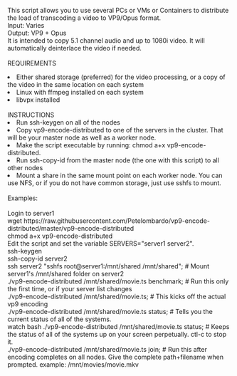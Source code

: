 This script allows you to use several PCs or VMs or Containers to distribute the load of transcoding a video to VP9/Opus format.<br>
Input: Varies<br>
Output: VP9 + Opus<br>
It is intended to copy 5.1 channel audio and up to 1080i video.  It will automatically deinterlace the video if needed.<br>
<br>
REQUIREMENTS<br>
<li>Either shared storage (preferred) for the video processing, or a copy of the video in the same location on each system</li>
<li>Linux with ffmpeg installed on each system</li>
<li>libvpx installed</li>
<br>
INSTRUCTIONS
<li>Run ssh-keygen on all of the nodes</li>
<li>Copy vp9-encode-distributed to one of the servers in the cluster.  That will be your master node as well as a worker node.</li>
<li>Make the script executable by running: chmod a+x vp9-encode-distributed.</li>
<li>Run ssh-copy-id from the master node (the one with this script) to all other nodes</li>
<li>Mount a share in the same mount point on each worker node.  You can use NFS, or if you do not have common storage, just use sshfs to mount.</li>
<br>
Examples:<br>
<br>
Login to server1<br>
wget https://raw.githubusercontent.com/Petelombardo/vp9-encode-distributed/master/vp9-encode-distributed<br>
chmod a+x vp9-encode-distributed<br>
Edit the script and set the variable SERVERS="server1 server2".<br>
ssh-keygen<br>
ssh-copy-id server2<br>
ssh server2 "sshfs root@server1:/mnt/shared /mnt/shared"; # Mount server1's /mnt/shared folder on server2<br>
./vp9-encode-distributed /mnt/shared/movie.ts benchmark;  # Run this only the first time, or if your server list changes<br>
./vp9-encode-distributed /mnt/shared/movie.ts; # This kicks off the actual vp9 encoding<br>
./vp9-encode-distributed /mnt/shared/movie.ts status; # Tells you the current status of all of the systems.<br>
watch bash ./vp9-encode-distributed /mnt/shared/movie.ts status; # Keeps the status of all of the systems up on your screen perpetually.  ctl-c to stop it.<br>
./vp9-encode-distributed /mnt/shared/movie.ts join; # Run this after encoding completes on all nodes.  Give the complete path+filename when prompted.  example:  /mnt/movies/movie.mkv<br>

